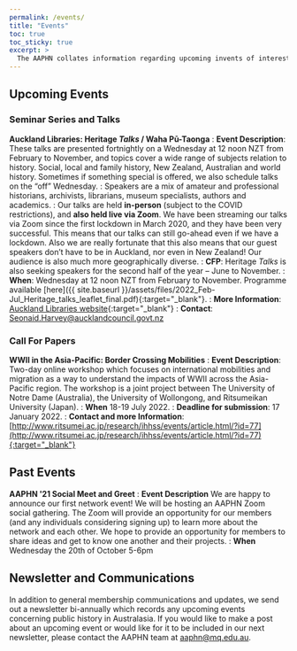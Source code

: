 ```yaml
---
permalink: /events/
title: "Events"
toc: true
toc_sticky: true
excerpt: >
  The AAPHN collates information regarding upcoming invents of interest to public history enthusiasts and practitioners and also sends out a bi-annual Newsletter summarising the year and looking forward to the future.
---
```

## Upcoming Events
### Seminar Series and Talks
**Auckland Libraries: Heritage _Talks_ / Waha Pū-Taonga**
: **Event Description**: These talks are presented fortnightly on a Wednesday at 12 noon NZT from February to November, and topics cover a wide range of subjects relation to history. Social, local and family history, New Zealand, Australian and world history. Sometimes if something special is offered, we also schedule talks on the “off” Wednesday.
: Speakers are a mix of amateur and professional historians, archivists, librarians, museum specialists, authors and academics.
: Our talks are held **in-person** (subject to the COVID restrictions), and **also held live via Zoom**. We have been streaming our talks via Zoom since the first lockdown in March 2020, and they have been very successful. This means that our talks can still go-ahead even if we have a lockdown. Also we are really fortunate that this also means that our guest speakers don’t have to be in Auckland, nor even in New Zealand! Our audience is also much more geographically diverse.
: **CFP**: Heritage _Talks_ is also seeking speakers for the second half of the year – June to November.
: **When**: Wednesday at 12 noon NZT from February to November. Programme available [here]({{ site.baseurl }}/assets/files/2022_Feb-Jul_Heritage_talks_leaflet_final.pdf){:target="_blank"}.
: **More Information**: [Auckland Libraries website](https://www.aucklandlibraries.govt.nz/Pages/family-and-local-history-events.aspx){:target="_blank"}
: **Contact**: <Seonaid.Harvey@aucklandcouncil.govt.nz>

### Call For Papers
**WWII in the Asia-Pacific: Border Crossing Mobilities**
: **Event Description**: Two-day online workshop which focuses on international mobilities and migration as a way to understand the impacts of WWII across the Asia-Pacific region. The workshop is a joint project between The University of Notre Dame (Australia), the University of Wollongong, and Ritsumeikan University (Japan).
: **When** 18-19 July 2022.
: **Deadline for submission**: 17 January 2022.
: **Contact and more Information**: [http://www.ritsumei.ac.jp/research/ihhss/events/article.html/?id=77](http://www.ritsumei.ac.jp/research/ihhss/events/article.html/?id=77){:target="_blank"}


## Past Events
**AAPHN '21 Social Meet and Greet**
: **Event Description** We are happy to announce our first network event! We will be hosting an AAPHN Zoom social gathering. The Zoom will provide an opportunity for our members (and any individuals considering signing up) to learn more about the network and each other. We hope to provide an opportunity for members to share ideas and get to know one another and their projects.
: **When** Wednesday the 20th of October 5-6pm

## Newsletter and Communications
In addition to general membership communications and updates, we send out a newsletter bi-annually which records any upcoming events concerning public history in Australasia. If you would like to make a post about an upcoming event or would like for it to be included in our next newsletter, please contact the AAPHN team at <aaphn@mq.edu.au>.
